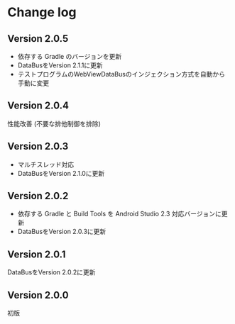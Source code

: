 # Change log

## Version 2.0.5
- 依存する Gradle のバージョンを更新
- DataBusをVersion 2.1.1に更新
- テストプログラムのWebViewDataBusのインジェクション方式を自動から手動に変更

## Version 2.0.4
性能改善 (不要な排他制御を排除)

## Version 2.0.3
- マルチスレッド対応 
- DataBusをVersion 2.1.0に更新

## Version 2.0.2
- 依存する Gradle と Build Tools を Android Studio 2.3 対応バージョンに更新
- DataBusをVersion 2.0.3に更新

## Version 2.0.1
DataBusをVersion 2.0.2に更新

## Version 2.0.0
初版
